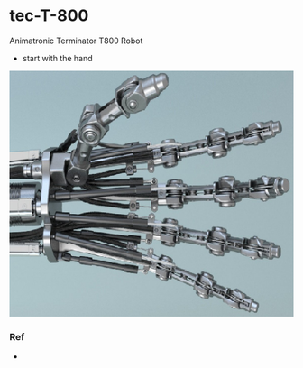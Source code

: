 # tec-T-800
Animatronic Terminator T800 Robot

- start with the hand

![](https://github.com/SteveJustin1963/tec-T-800/blob/main/pics/h1.png)

### Ref
-
